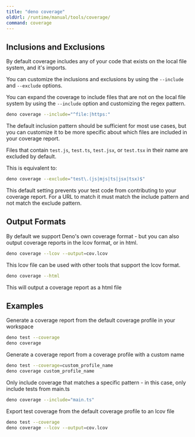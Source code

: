 ```yaml
---
title: "deno coverage"
oldUrl: /runtime/manual/tools/coverage/
command: coverage
---
```


## Inclusions and Exclusions

By default coverage includes any of your code that exists on the local file
system, and it's imports.

You can customize the inclusions and exclusions by using the `--include` and
`--exclude` options.

You can expand the coverage to include files that are not on the local file
system by using the `--include` option and customizing the regex pattern.

```bash
deno coverage --include="^file:|https:"
```

The default inclusion pattern should be sufficient for most use cases, but you
can customize it to be more specific about which files are included in your
coverage report.

Files that contain `test.js`, `test.ts`, `test.jsx`, or `test.tsx` in their name
are excluded by default.

This is equivalent to:

```bash
deno coverage --exclude="test\.(js|mjs|ts|jsx|tsx)$"
```

This default setting prevents your test code from contributing to your coverage
report. For a URL to match it must match the include pattern and not match the
exclude pattern.

## Output Formats

By default we support Deno's own coverage format - but you can also output
coverage reports in the lcov format, or in html.

```bash
deno coverage --lcov --output=cov.lcov
```

This lcov file can be used with other tools that support the lcov format.

```bash
deno coverage --html
```

This will output a coverage report as a html file

## Examples

Generate a coverage report from the default coverage profile in your workspace

```bash
deno test --coverage
deno coverage
```

Generate a coverage report from a coverage profile with a custom name

```bash
deno test --coverage=custom_profile_name
deno coverage custom_profile_name
```

Only include coverage that matches a specific pattern - in this case, only
  include tests from main.ts

```bash
deno coverage --include="main.ts"
```

Export test coverage from the default coverage profile to an lcov file

```bash
deno test --coverage
deno coverage --lcov --output=cov.lcov
```
